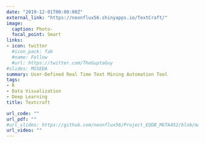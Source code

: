 ```yaml
---
date: "2019-12-01T00:00:00Z"
external_link: "https://neonflux56.shinyapps.io/TextCraft/"
image:
  caption: Photo-
  focal_point: Smart
links:
- icon: twitter
  #icon_pack: fab
  #name: Follow
  #url: https://twitter.com/TheGuptaGuy
#slides: MSSEDA
summary: User-Defined Real Time Text Mining Automation Tool 
tags:
- R
- Data Visualization
- Deep Learning
title: Textcraft

url_code: ""
url_pdf: ""
#url_slides: https://github.com/neonflux56/Project_EODB_MGTA452/blob/master/EODB.pptx
url_video: ""
---
```


